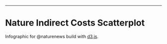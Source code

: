 ---

# Nature Indirect Costs Scatterplot

Infographic for @naturenews build with [d3.js](http://d3js.org/).
